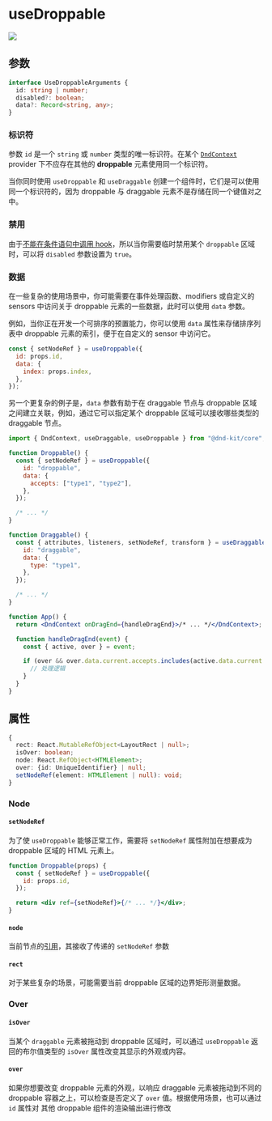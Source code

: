# useDroppable

![](../../.gitbook/assets/droppable-1-.png)

## 参数

```typescript
interface UseDroppableArguments {
  id: string | number;
  disabled?: boolean;
  data?: Record<string, any>;
}
```

### 标识符

参数 `id` 是一个 `string` 或 `number` 类型的唯一标识符。在某个 [`DndContext`](../context-provider/) provider 下不应存在其他的 **droppable** 元素使用同一个标识符。

当你同时使用 `useDroppable` 和 `useDraggable` 创建一个组件时，它们是可以使用同一个标识符的，因为 droppable 与 draggable 元素不是存储在同一个键值对之中。

### 禁用

由于[不能在条件语句中调用 hook](https://reactjs.org/docs/hooks-rules.html)，所以当你需要临时禁用某个 `droppable` 区域时，可以将 `disabled` 参数设置为 `true`。

### 数据

在一些复杂的使用场景中，你可能需要在事件处理函数、modifiers 或自定义的 sensors 中访问关于 droppable 元素的一些数据，此时可以使用 `data` 参数。

例如，当你正在开发一个可排序的预置能力，你可以使用 `data` 属性来存储排序列表中 droppable 元素的索引，便于在自定义的 sensor 中访问它。

```jsx
const { setNodeRef } = useDroppable({
  id: props.id,
  data: {
    index: props.index,
  },
});
```

另一个更复杂的例子是，`data` 参数有助于在 draggable 节点与 droppable 区域之间建立关联，例如，通过它可以指定某个 droppable 区域可以接收哪些类型的 draggable 节点。

```jsx
import { DndContext, useDraggable, useDroppable } from "@dnd-kit/core";

function Droppable() {
  const { setNodeRef } = useDroppable({
    id: "droppable",
    data: {
      accepts: ["type1", "type2"],
    },
  });

  /* ... */
}

function Draggable() {
  const { attributes, listeners, setNodeRef, transform } = useDraggable({
    id: "draggable",
    data: {
      type: "type1",
    },
  });

  /* ... */
}

function App() {
  return <DndContext onDragEnd={handleDragEnd}>/* ... */</DndContext>;

  function handleDragEnd(event) {
    const { active, over } = event;

    if (over && over.data.current.accepts.includes(active.data.current.type)) {
      // 处理逻辑
    }
  }
}
```

## 属性

```typescript
{
  rect: React.MutableRefObject<LayoutRect | null>;
  isOver: boolean;
  node: React.RefObject<HTMLElement>;
  over: {id: UniqueIdentifier} | null;
  setNodeRef(element: HTMLElement | null): void;
}
```

### Node

#### `setNodeRef`

为了使 `useDroppable` 能够正常工作，需要将 `setNodeRef` 属性附加在想要成为 droppable 区域的 HTML 元素上。

```jsx
function Droppable(props) {
  const { setNodeRef } = useDroppable({
    id: props.id,
  });

  return <div ref={setNodeRef}>{/* ... */}</div>;
}
```

#### `node`

当前节点的[引用](https://reactjs.org/docs/refs-and-the-dom.html)，其接收了传递的 `setNodeRef` 参数

#### `rect`

对于某些复杂的场景，可能需要当前 droppable 区域的边界矩形测量数据。

### Over

#### `isOver`

当某个 `draggable` 元素被拖动到 droppable 区域时，可以通过 `useDroppable` 返回的布尔值类型的 `isOver` 属性改变其显示的外观或内容。

#### `over`

如果你想要改变 droppable 元素的外观，以响应 draggable 元素被拖动到不同的 droppable 容器之上，可以检查是否定义了 `over` 值。根据使用场景，也可以通过 `id` 属性对 其他 droppable 组件的渲染输出进行修改
